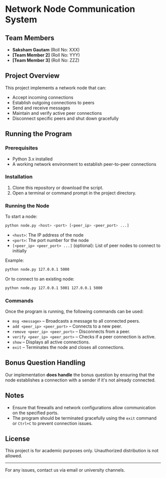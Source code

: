 # Network Node Communication System

## Team Members
- **Saksham Gautam** (Roll No: XXX)
- **[Team Member 2]** (Roll No: YYY)
- **[Team Member 3]** (Roll No: ZZZ)

## Project Overview
This project implements a network node that can:
- Accept incoming connections
- Establish outgoing connections to peers
- Send and receive messages
- Maintain and verify active peer connections
- Disconnect specific peers and shut down gracefully

## Running the Program
### Prerequisites
- Python 3.x installed
- A working network environment to establish peer-to-peer connections

### Installation
1. Clone this repository or download the script.
2. Open a terminal or command prompt in the project directory.

### Running the Node
To start a node:
```sh
python node.py <host> <port> [<peer_ip> <peer_port> ...]
```
- `<host>`: The IP address of the node
- `<port>`: The port number for the node
- `[<peer_ip> <peer_port> ...]` (optional): List of peer nodes to connect to initially

Example:
```sh
python node.py 127.0.0.1 5000
```
Or to connect to an existing node:
```sh
python node.py 127.0.0.1 5001 127.0.0.1 5000
```

### Commands
Once the program is running, the following commands can be used:
- `msg <message>` – Broadcasts a message to all connected peers.
- `add <peer_ip> <peer_port>` – Connects to a new peer.
- `remove <peer_ip> <peer_port>` – Disconnects from a peer.
- `verify <peer_ip> <peer_port>` – Checks if a peer connection is active.
- `show` – Displays all active connections.
- `exit` – Terminates the node and closes all connections.

## Bonus Question Handling
Our implementation **does handle** the bonus question by ensuring that the node establishes a connection with a sender if it's not already connected.

## Notes
- Ensure that firewalls and network configurations allow communication on the specified ports.
- The program should be terminated gracefully using the `exit` command or `Ctrl+C` to prevent connection issues.

## License
This project is for academic purposes only. Unauthorized distribution is not allowed.

---
For any issues, contact us via email or university channels.

